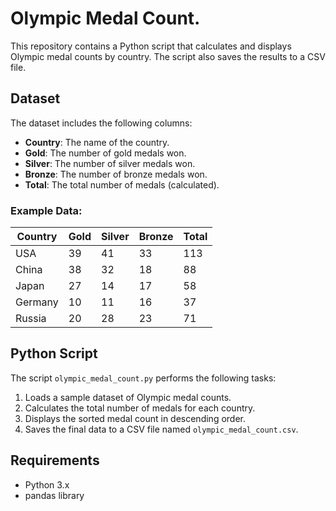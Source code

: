 # Olympic Medal Count.
This repository contains a Python script that calculates and displays Olympic medal counts by country. The script also saves the results to a CSV file.

## Dataset

The dataset includes the following columns:

- **Country**: The name of the country.
- **Gold**: The number of gold medals won.
- **Silver**: The number of silver medals won.
- **Bronze**: The number of bronze medals won.
- **Total**: The total number of medals (calculated).

### Example Data:

| Country | Gold | Silver | Bronze | Total |
|--------|------|-------|--------|-------|
| USA    | 39   | 41    | 33     | 113   |
| China  | 38   | 32    | 18     | 88    |
| Japan  | 27   | 14    | 17     | 58    |
| Germany| 10   | 11    | 16     | 37    |
| Russia | 20   | 28    | 23     | 71    |

## Python Script

The script `olympic_medal_count.py` performs the following tasks:

1. Loads a sample dataset of Olympic medal counts.
2. Calculates the total number of medals for each country.
3. Displays the sorted medal count in descending order.
4. Saves the final data to a CSV file named `olympic_medal_count.csv`.

## Requirements

- Python 3.x
- pandas library
